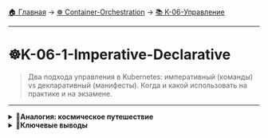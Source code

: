 [🏠 Главная](../../README.md) → [☸️ Container-Orchestration](../../README.md#-container-orchestration) → [📚 K-06-Управление](../../README.md#-k-06-управление)

---

# ☸️K-06-1-Imperative-Declarative
>Два подхода управления в Kubernetes: императивный (команды) vs декларативный (манифесты). Когда и какой использовать на практике и на экзамене.

---

<details>
<summary><b>🎯Аналогия: космическое путешествие</b></summary>

---

### Императивный подход

```text
# Мы даем пошаговые инструкции:

1. Летим до Марса
2. Становимся на его орбиту  
3. Ждем подходящего времени
4. Используем Марс для гравитационного маневра
5. Проходим пояс астероидов
6. Летим к Юпитеру
```

---

</details>

<details>
<summary><b>🎯Ключевые выводы</b></summary>

---

### Подходы управления

+++text
✅ Императивный: пошаговые команды
✅ Декларативный: описание желаемого состояния
✅ Декларативный предпочтительнее для продакшена
✅ Императивный удобен для быстрого тестирования
---text

### Что изучаем дальше

+++text
📚 Следующая тема: kubectl apply
🎯 Практика: Применение манифестов
🔧 Инструменты: Декларативное управление
---text

---

</details>
